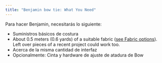 ```yaml
---
title: "Benjamin bow tie: What You Need"
---
```


Para hacer Benjamin, necesitarás lo siguiente:

- Suministros básicos de costura
- About 0.5 meters (0.6 yards) of a suitable fabric ([see Fabric options](/docs/patterns/benjamin/fabric/)). Left over pieces of a recent project could work too.
- Acerca de la misma cantidad de interfaz
- Opcionalmente: Cinta y hardware de ajuste de atadura de Bow
